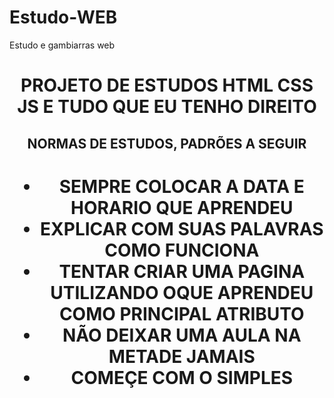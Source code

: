 # Estudo-WEB
Estudo e gambiarras web

 <CENTER><h1>PROJETO DE ESTUDOS HTML CSS JS E  TUDO QUE EU TENHO DIREITO</h1></CENTER> 
       <CENTER><h2>NORMAS DE ESTUDOS, PADRÕES A SEGUIR</h2></CENTER>
       <CENTER><H1><ul>
         <li>SEMPRE COLOCAR A DATA E HORARIO QUE APRENDEU</li>
         <li>EXPLICAR COM SUAS PALAVRAS COMO FUNCIONA</li>
         <li>TENTAR CRIAR UMA PAGINA UTILIZANDO OQUE APRENDEU COMO PRINCIPAL ATRIBUTO</li>
         <li>NÃO DEIXAR UMA AULA NA METADE JAMAIS</li>
         <li>COMEÇE COM O SIMPLES</li>
     </ul></H1></CENTER>
